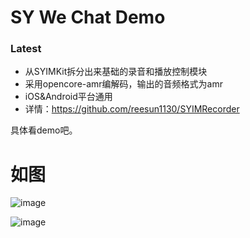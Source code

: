 # SY We Chat Demo

### Latest

* 从SYIMKit拆分出来基础的录音和播放控制模块
* 采用opencore-amr编解码，输出的音频格式为amr
* iOS&Android平台通用
* 详情：https://github.com/reesun1130/SYIMRecorder 

具体看demo吧。

# 如图
![image](https://github.com/reesun1130/SYIMRecorder/blob/master/SYIMRecorder/amr.png)


 ![image](https://github.com/reesun1130/SYWeChat/blob/master/SYWeChat/wechat.PNG)

